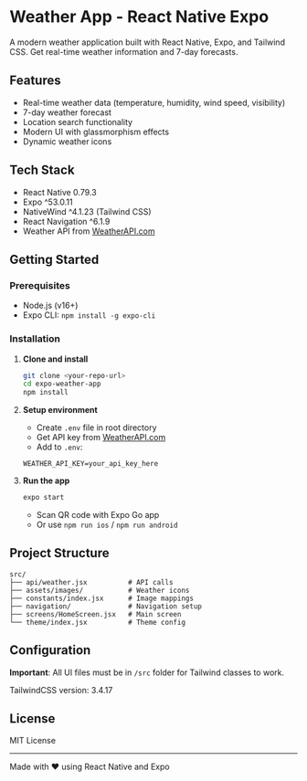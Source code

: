# Weather App - React Native Expo

A modern weather application built with React Native, Expo, and Tailwind CSS. Get real-time weather information and 7-day forecasts.

## Features

- Real-time weather data (temperature, humidity, wind speed, visibility)
- 7-day weather forecast
- Location search functionality
- Modern UI with glassmorphism effects
- Dynamic weather icons

## Tech Stack

- React Native 0.79.3
- Expo ^53.0.11
- NativeWind ^4.1.23 (Tailwind CSS)
- React Navigation ^6.1.9
- Weather API from [WeatherAPI.com](https://www.weatherapi.com)

## Getting Started

### Prerequisites
- Node.js (v16+)
- Expo CLI: `npm install -g expo-cli`

### Installation

1. **Clone and install**
   ```bash
   git clone <your-repo-url>
   cd expo-weather-app
   npm install
   ```

2. **Setup environment**
   - Create `.env` file in root directory
   - Get API key from [WeatherAPI.com](https://www.weatherapi.com)
   - Add to `.env`:
   ```env
   WEATHER_API_KEY=your_api_key_here
   ```

3. **Run the app**
   ```bash
   expo start
   ```
   - Scan QR code with Expo Go app
   - Or use `npm run ios` / `npm run android`

## Project Structure

```
src/
├── api/weather.jsx          # API calls
├── assets/images/           # Weather icons
├── constants/index.jsx      # Image mappings
├── navigation/              # Navigation setup
├── screens/HomeScreen.jsx   # Main screen
└── theme/index.jsx          # Theme config
```

## Configuration

**Important**: All UI files must be in `/src` folder for Tailwind classes to work.

TailwindCSS version: 3.4.17

## License

MIT License

---

Made with ❤️ using React Native and Expo
